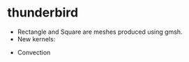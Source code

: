 thunderbird
=====

- Rectangle and Square are meshes produced using gmsh.
- New kernels:
 * Convection
